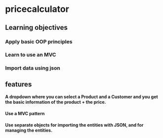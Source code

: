 # pricecalculator

## Learning objectives

  ###  Apply basic OOP principles
  ### Learn to use an MVC
  ### Import data using json
   
## features

  ####  A dropdown where you can select a Product and a Customer and you get the basic information of the product + the price.
  ####  Use a MVC pattern
  ####  Use separate objects for importing the entities with JSON, and for managing the entities.

